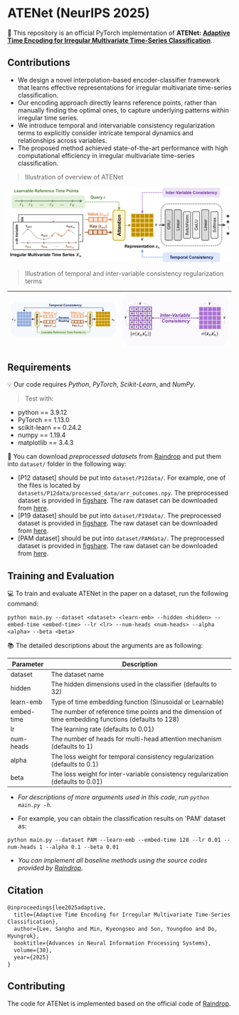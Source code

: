# ATENet (NeurIPS 2025)

📝 This repository is an official PyTorch implementation of **ATENet: [Adaptive Time Encoding for Irregular Multivariate Time-Series Classification](https://openreview.net/forum?id=l0kR6m9NDT&referrer=%5BAuthor%20Console%5D(%2Fgroup%3Fid%3DNeurIPS.cc%2F2025%2FConference%2FAuthors%23your-submissions))**.

## Contributions
* We design a novel interpolation-based encoder-classifier framework that learns effective representations for irregular multivariate time-series classification.
* Our encoding approach directly learns reference points, rather than manually finding the optimal ones, to capture underlying patterns within irregular time series.
* We introduce temporal and intervariable consistency regularization terms to explicitly consider intricate temporal dynamics and relationships across variables.
* The proposed method achieved state-of-the-art performance with high computational efficiency in irregular multivariate time-series classification.

> Illustration of overview of ATENet

![overview](./figures/overview.png)

> Illustration of temporal and inter-variable consistency regularization terms

![temporal_consistency](./figures/temporal_consistency.png)|![inter-variable_consistency](./figures/inter-variable_consistency.png)|
---|---|

## Requirements

💡 Our code requires *Python*, *PyTorch*, *Scikit-Learn*, and *NumPy*.

> Test with:
- python == 3.9.12
- PyTorch == 1.13.0
- scikit-learn == 0.24.2
- numpy == 1.19.4
- matplotlib == 3.4.3

📁 You can download *preprocessed datasets* from [Raindrop](https://github.com/mims-harvard/Raindrop) and put them into `dataset/` folder in the following way:
- [P12 dataset] should be put into `dataset/P12data/`. For example, one of the files is located by `datasets/P12data/processed_data/arr_outcomes.npy`. The preprocessed dataset is provided in [figshare](https://doi.org/10.6084/m9.figshare.19514341.v1). The raw dataset can be downloaded from [here](https://physionet.org/content/challenge-2012/1.0.0/).
- [P19 dataset] should be put into `dataset/P19data/`. The preprocessed dataset is provided in [figshare](https://doi.org/10.6084/m9.figshare.19514338.v1). The raw dataset can be downloaded from [here](https://physionet.org/content/challenge-2019/1.0.0/).
- [PAM dataset] should be put into `dataset/PAMdata/`. The preprocessed dataset is provided in [figshare](https://doi.org/10.6084/m9.figshare.19514347.v1). The raw dataset can be downloaded from [here](http://archive.ics.uci.edu/ml/datasets/pamap2+physical+activity+monitoring).

## Training and Evaluation

💻 To train and evaluate ATENet in the paper on a dataset, run the following command:

```train
python main.py --dataset <dataset> <learn-emb> --hidden <hidden> --embed-time <embed-time> --lr <lr> --num-heads <num-heads> --alpha <alpha> --beta <beta>
```
📚 The detailed descriptions about the arguments are as following:

| Parameter             | Description  |
| --------------------- |------------- |
| dataset               | The dataset name |
| hidden                | The hidden dimensions used in the classifier (defaults to 32)|
| learn-emb             | Type of time embedding function (Sinusoidal or Learnable) |
| embed-time            | The number of reference time points and the dimension of time embedding functions (defaults to 128) |
| lr                    | The learning rate (defaults to 0.01) |
| num-heads             | The number of heads for multi-head attention mechanism (defaults to 1) |
| alpha                 | The loss weight for temporal consistency regularization (defaults to 0.1) |
| beta                  | The loss weight for inter-variable consistency regularization (defaults to 0.01) |

* *For descriptions of more arguments used in this code, run ```python main.py -h```.*

* For example, you can obtain the classification results on 'PAM' dataset as:
```train
python main.py --dataset PAM --learn-emb --embed-time 128 --lr 0.01 --num-heads 1 --alpha 0.1 --beta 0.01
```

* *You can implement all baseline methods using the source codes provided by [Raindrop](https://github.com/mims-harvard/Raindrop).*

## Citation

```
@inproceedings{lee2025adaptive,
  title={Adaptive Time Encoding for Irregular Multivariate Time-Series Classification},
  author={Lee, Sangho and Min, Kyeongseo and Son, Youngdoo and Do, Hyungrok},
  booktitle={Advances in Neural Information Processing Systems},
  volume={38},
  year={2025}
}
```

## Contributing
The code for ATENet is implemented based on the official code of [Raindrop](https://github.com/mims-harvard/Raindrop).
